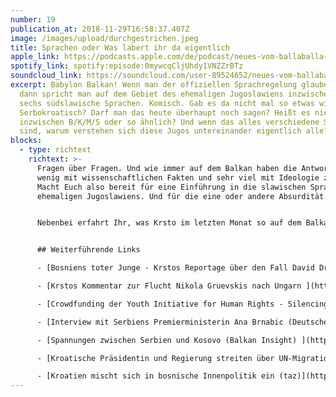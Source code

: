 ```yaml
---
number: 19
publication_at: 2018-11-29T16:58:37.407Z
image: /images/upload/durchgestrichen.jpeg
title: Sprachen oder Was labert ihr da eigentlich
apple_link: https://podcasts.apple.com/de/podcast/neues-vom-ballaballa-balkan-episode-19-sprache-n-oder/id1170436903?i=1000424783602
spotify_link: spotify:episode:0mywcqCljUhdy1VNZZrBTz
soundcloud_link: https://soundcloud.com/user-89524652/neues-vom-ballaballa-balkan-episode-19-sprachen-oder-was-labert-ihr-da-eigentlich
excerpt: Babylon Balkan! Wenn man der offiziellen Sprachregelung glauben mag,
  dann spricht man auf dem Gebiet des ehemaligen Jugoslawiens inzwischen ganze
  sechs südslawische Sprachen. Komisch. Gab es da nicht mal so etwas wie
  Serbokroatisch? Darf man das heute überhaupt noch sagen? Heißt es nicht
  inzwischen B/K/M/S oder so ähnlich? Und wenn das alles verschiedene Sprachen
  sind, warum verstehen sich diese Jugos untereinander eigentlich alle?
blocks:
  - type: richtext
    richtext: >-
      Fragen über Fragen. Und wie immer auf dem Balkan haben die Antworent sehr
      wenig mit wissenschaftlichen Fakten und sehr viel mit Ideologie zu tun.
      Macht Euch also bereit für eine Einführung in die slawischen Sprachen des
      ehemaligen Jugoslawiens. Und für die eine oder andere Absurdität.


      Nebenbei erfahrt Ihr, was Krsto im letzten Monat so auf dem Balkan getrieben hat, wie Danijel prominente Vertreter der "Neuen Rechten" einschüchtert und warum sich "Präsidentin Knutsch-Knutsch" alias Kolinda Grabar-Kitarovic ihre Politik von einem rechtsextremen TV-Moderator diktieren lässt.


      ## Weiterführende Links

      - [Bosniens toter Junge - Krstos Reportage über den Fall David Dragicevic (Republik)](https://www.republik.ch/2018/11/12/bosniens-toter-junge?utm_medium=social&utm_source=445&utm_campaign=daviddragicevic&fbclid=IwAR0X4agpG8DNXQuxcMrqPx087vpv6inkzSc8F0tl4-TdF0xQuT8a_L2pkUw)

      - [Krstos Kommentar zur Flucht Nikola Gruevskis nach Ungarn ](https://www.dw.com/de/mein-europa-fl%C3%BCchtling-gruevski-und-die-neue-balkanroute/a-46329093)

      - [Crowdfunding der Youth Initiative for Human Rights - Silencing War Criminals](https://www.indiegogo.com/projects/ratni-zlocinci-da-zacute-silence-war-criminals?fbclid=IwAR0srU-MIK5e7g3VYIJPIBGECw4TwVVEuGc_KtyZPO32YotCHgM8lXa6w-M#/)

      - [Interview mit Serbiens Premierministerin Ana Brnabic (Deutsche Welle)](https://www.dw.com/en/serbian-pm-ana-brnabic-on-conflict-zone/av-46299156)

      - [Spannungen zwischen Serbien und Kosovo (Balkan Insight) ](http://www.balkaninsight.com/en/article/resolution-for-kosovo-serbia-deadlock-remains-uncertain-11-28-2018)

      - [Kroatische Präsidentin und Regierung streiten über UN-Migrationspakt (Presse) ](https://diepresse.com/home/ausland/aussenpolitik/5525219/Kroatische-Praesidentin-und-Regierung-streiten-ueber-UNMigrationspakt)

      - [Kroatien mischt sich in bosnische Innenpolitik ein (taz)](https://www.taz.de/!5550191/)
---
```

